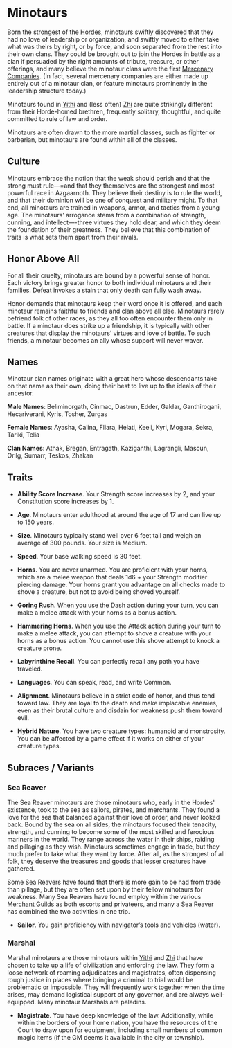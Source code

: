 # Minotaurs
Born the strongest of the [Hordes](Hordes.md), minotaurs swiftly discovered that they had no love of leadership or organization, and swiftly moved to either take what was theirs by right, or by force, and soon separated from the rest into their own clans. They could be brought out to join the Hordes in battle as a clan if persuaded by the right amounts of tribute, treasure, or other offerings, and many believe the minotaur clans were the first [Mercenary Companies](/Organizations/MercCompanies/MercCompanies.md). (In fact, several mercenary companies are either made up entirely out of a minotaur clan, or feature minotaurs prominently in the leadership structure today.)

Minotaurs found in [Yithi](/Nations/Yithi.md) and (less often) [Zhi](/Nations/Zhi.md) are quite strikingly different from their Horde-homed brethren, frequently solitary, thoughtful, and quite committed to rule of law and order.

Minotaurs are often drawn to the more martial classes, such as fighter or barbarian, but minotaurs are found within all of the classes.

## Culture
Minotaurs embrace the notion that the weak should perish and that the strong must rule—=and that they themselves are the strongest and most powerful race in Azgaarnoth. They believe their destiny is to rule the world, and that their dominion will be one of conquest and military might. To that end, all minotaurs are trained in weapons, armor, and tactics from a young age. The minotaurs’ arrogance stems from a combination of strength, cunning, and intellect—-three virtues they hold dear, and which they deem the foundation of their greatness. They believe that this combination of traits is what sets them apart from their rivals.

## Honor Above All
For all their cruelty, minotaurs are bound by a powerful sense of honor. Each victory brings greater honor to both individual minotaurs and their families. Defeat invokes a stain that only death can fully wash away.

Honor demands that minotaurs keep their word once it is offered, and each minotaur remains faithful to friends and clan above all else. Minotaurs rarely befriend folk of other races, as they all too often encounter them only in battle. If a minotaur does strike up a friendship, it is typically with other creatures that display the minotaurs’ virtues and love of battle. To such friends, a minotaur becomes an ally whose support will never waver.

## Names
Minotaur clan names originate with a great hero whose descendants take on that name as their own, doing their best to live up to the ideals of their ancestor.

**Male Names**: Beliminorgath, Cinmac, Dastrun, Edder, Galdar, Ganthirogani, Hecariverani, Kyris, Tosher, Zurgas

**Female Names**: Ayasha, Calina, Fliara, Helati, Keeli, Kyri, Mogara, Sekra, Tariki, Telia

**Clan Names**: Athak, Bregan, Entragath, Kaziganthi, Lagrangli, Mascun, Orilg, Sumarr, Teskos, Zhakan

## Traits
* **Ability Score Increase**. Your Strength score increases by 2, and your Constitution score increases by 1.

* **Age**. Minotaurs enter adulthood at around the age of 17 and can live up to 150 years.

* **Size**. Minotaurs typically stand well over 6 feet tall and weigh an average of 300 pounds. Your size is Medium.

* **Speed**. Your base walking speed is 30 feet.

* **Horns**. You are never unarmed. You are proficient with your horns, which are a melee weapon that deals 1d6 + your Strength modifier piercing damage. Your horns grant you advantage on all checks made to shove a creature, but not to avoid being shoved yourself.

* **Goring Rush**. When you use the Dash action during your turn, you can make a melee attack with your horns as a bonus action.

* **Hammering Horns**. When you use the Attack action during your turn to make a melee attack, you can attempt to shove a creature with your horns as a bonus action. You cannot use this shove attempt to knock a creature prone.

* **Labyrinthine Recall**. You can perfectly recall any path you have traveled.

* **Languages**. You can speak, read, and write Common.

* **Alignment**. Minotaurs believe in a strict code of honor, and thus tend toward law. They are loyal to the death and make implacable enemies, even as their brutal culture and disdain for weakness push them toward evil.

* **Hybrid Nature**. You have two creature types: humanoid and monstrosity. You can be affected by a game effect if it works on either of your creature types.

## Subraces / Variants

### Sea Reaver
The Sea Reaver minotaurs are those minotaurs who, early in the Hordes' existence, took to the sea as sailors, pirates, and merchants. They found a love for the sea that balanced against their love of order, and never looked back. Bound by the sea on all sides, the minotaurs focused their tenacity, strength, and cunning to become some of the most skilled and ferocious mariners in the world. They range across the water in their ships, raiding and pillaging as they wish. Minotaurs sometimes engage in trade, but they much prefer to take what they want by force. After all, as the strongest of all folk, they deserve the treasures and goods that lesser creatures have gathered.

Some Sea Reavers have found that there is more gain to be had from trade than pillage, but they are often set upon by their fellow minotaurs for weakness. Many Sea Reavers have found employ within the various [Merchant Guilds](/Organizations/MerchantGuilds/MerchantGuilds.md) as both escorts and privateers, and many a Sea Reaver has combined the two activities in one trip.

* **Sailor**. You gain proficiency with navigator’s tools and vehicles (water).

### Marshal
Marshal minotaurs are those minotaurs within [Yithi](/Nations/Yithi.md) and [Zhi](/Nations/Zhi.md) that have chosen to take up a life of civilization and enforcing the law. They form a loose network of roaming adjudicators and magistrates, often dispensing rough justice in places where bringing a criminal to trial would be problematic or impossible. They will frequently work together when the time arises, may demand logistical support of any governor, and are always well-equipped. Many minotaur Marshals are paladins.

* **Magistrate**. You have deep knowledge of the law. Additionally, while within the borders of your home nation, you have the resources of the Court to draw upon for equipment, including small numbers of common magic items (if the GM deems it available in the city or township).
